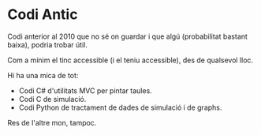 Codi Antic
==========

Codi anterior al 2010 que no sé on guardar i que algú (probabilitat bastant 
baixa), podria trobar útil.

Com a mínim el tinc accessible (i el teniu accessible), des de qualsevol lloc.

Hi ha una mica de tot:

  * Codi C# d'utilitats MVC per pintar taules.
  * Codi C de simulació.
  * Codi Python de tractament de dades de simulació i de graphs.

Res de l'altre mon, tampoc.
